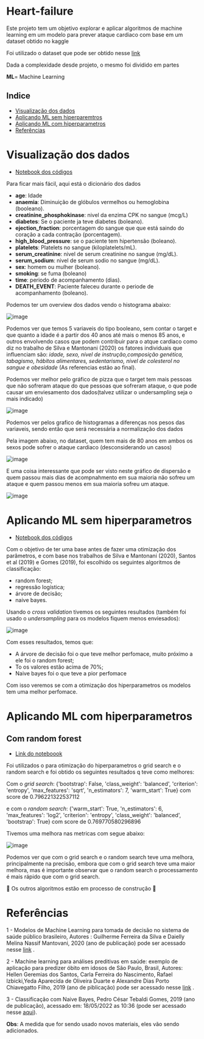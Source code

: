 # Heart-failure
Este projeto tem um objetivo explorar e aplicar algoritmos de machine learning em um modelo para prever ataque cardiaco com base em um dataset obtido no kaggle

Foi utilizado o dataset que pode ser obtido nesse [link](https://www.kaggle.com/datasets/andrewmvd/heart-failure-clinical-data)

Dada a complexidade desde projeto, o mesmo foi dividido em partes

**ML**= Machine Learning

## Indice
* [Visualização dos dados](#visualização-dos-dados)
* [Aplicando ML sem hiperparemtros](#aplicando-ml-sem-hiperparametros) 
* [Aplicando ML com hiperparametros](#aplicando-ml-com-hiperparametros)
* [Referências](#referências)

# Visualização dos dados
- [Notebook dos códigos](https://github.com/gustavoramos82/Heart-failure/blob/main/heart_visualiza%C3%A7%C3%A3o.ipynb)

Para ficar mais fácil, aqui está o dicionário dos dados
- **age**: Idade
- **anaemia**: Diminuição de glóbulos vermelhos ou hemoglobina (booleano).
- **creatinine_phosphokinase**: nivel da enzima CPK no sangue (mcg/L)
- **diabetes**: Se o paciente ja teve diabetes (boleano).
- **ejection_fraction**: porcentagem do sangue que que está saindo do coração a cada contração (porcentagem).
- **high_blood_pressure**: se o paciente tem hipertensão (boleano).
- **platelets**: Platelets no sangue (kiloplatelets/mL).
- **serum_creatinine**: nivel de serum creatinine no sangue (mg/dL).
- **serum_sodium**: nivel de serum sodio no sangue (mg/dL).
- **sex**: homem ou mulher (boleano).
- **smoking**: se fuma (boleano)
- **time**: periodo de acompanhamento (dias).
- **DEATH_EVENT**: Paciente faleceu durante o periode de acompanhamento (boleano).

Podemos ter um overview dos dados vendo o histograma abaixo:

![image](https://user-images.githubusercontent.com/39843884/168858111-5d445d9f-174d-477c-bf67-59ef679c42d6.png)


  Podemos ver que temos 5 variaveis do tipo booleano, sem contar o target e que quanto a idade é a partir dos 40 anos até mais o menos 85 anos, e outros envolvendo casos que podem contribuir para o atque cardiaco como diz no trabalho de  Silva e Mantonani (2020) os fatores individuais que influenciam são: *idade, sexo, nível de instrução,composição genética, tabagismo, hábitos alimentares, sedentarismo, nivel de colesterol no sangue e obesidade* (As referencias estão ao final).
  
Podemos ver melhor pelo gráfico de pizza que o target tem mais pessoas que não sofreram ataque do que pessoas que sofreram ataque, o que pode causar um enviesamento dos dados(talvez utilizar o undersampling seja o mais indicado)

![image](https://user-images.githubusercontent.com/39843884/168860146-823da4be-3e24-48a1-a4b9-9ec8b1404aa4.png)

Podemos ver pelos grafico de histogramas a diferenças nos pesos das variaveis, sendo então que será necessária a normalização dos dados

Pela imagem abaixo, no dataset, quem tem mais de 80 anos em ambos os sexos pode sofrer o ataque cardiaco (desconsiderando un casos)

![image](https://user-images.githubusercontent.com/39843884/168916008-cce81f55-1f79-4ea9-b702-648e9c8ed598.png)

E uma coisa interessante que pode ser visto neste gráfico de dispersão e quem passou mais dias de acompnahmento em sua maioria não sofreu um ataque e quem passou menos em sua maioria sofreu um ataque.

![image](https://user-images.githubusercontent.com/39843884/168917103-2be0b385-6a8d-499f-adef-ec0f465347d6.png)

# Aplicando ML sem hiperparametros

- [Notebook dos códigos](https://github.com/gustavoramos82/Heart-failure/blob/main/heart_sem_oti.ipynb)

Com o objetivo de ter uma base antes de fazer uma otimização dos parâmetros, e com base nos trabalhos de Silva e Mantonani (2020), Santos et al (2019) e Gomes (2019), foi escolhido os seguintes algoritmos de classificação:
- random forest;
- regressão logística;
- árvore de decisão;
- naive bayes.

Usando o *cross validation* tivemos os seguintes resultados (também foi usado o *undersampling* para os modelos fiquem menos enviesados): 

![image](https://user-images.githubusercontent.com/39843884/169055606-55600dcd-ac97-47f7-aba2-b57358001b24.png)

Com esses resultados, temos que:

- A árvore de decisão foi o que teve melhor perfomace, muito próximo a ele foi o random forest;
- To os valores estão acima de 70%;
- Naive bayes foi o que teve a pior perfomace

Com isso veremos se com a otimização dos hiperparametros os modelos tem uma melhor perfomace.

# Aplicando ML com hiperparametros

## Com random forest

- [Link do noteboook](https://github.com/gustavoramos82/Heart-failure/blob/main/heart_oti_random.ipynb)

Foi utilizados o para otimização do hiperparametros o grid search e o random search e foi obtido os seguintes resultados q teve como melhores:

Com o *grid search*:
 {'bootstrap': False, 'class_weight': 'balanced', 'criterion': 'entropy', 'max_features': 'sqrt', 'n_estimators': 7, 'warm_start': True} 
 com score de 0.796221322537112

e com o *random search*:
{'warm_start': True, 'n_estimators': 6, 'max_features': 'log2', 'criterion': 'entropy', 'class_weight': 'balanced', 'bootstrap': True} 
com score de 0.769770580296896

Tivemos uma melhora nas metricas com segue abaixo:

![image](https://user-images.githubusercontent.com/39843884/169345192-c03fd432-ab67-4358-bcfe-9eb57bb0c4c1.png)

Podemos ver que com o grid search e o random search teve uma melhora, principalmente na precisão, embora que com o grid search teve uma maior melhora, mas é importante observar que o random search o processamento é mais rápido que com o grid search.


:construction: Os outros algoritmos estão em processo de construção :construction:

# Referências

1 - Modelos de Machine Learning para tomada de decisão no sistema de saúde público brasileiro, Autores : Guilherme Ferreira da Silva e Daielly Melina Nassif Mantovani, 2020 (ano de publicação) pode ser acessado nesse [link](https://login.semead.com.br/23semead/anais/arquivos/1117.pdf?) .

2 - Machine learning para análises preditivas em saúde: exemplo de aplicação para predizer óbito em idosos de São Paulo, Brasil, Autores: Hellen Geremias dos Santos, Carla Ferreira do Nascimento, Rafael Izbicki,Yeda Aparecida de Oliveira Duarte e Alexandre Dias Porto Chiavegatto Filho, 2019 (ano de piblicação) pode ser acessado nesse [link](https://www.scielo.br/j/csp/a/jyhKL6G4dZhcbchMD6bcS8s/?format=pdf&lang=pt) .

3 - Classificação com Naive Bayes,  Pedro César Tebaldi Gomes, 2019 (ano de publicação), acessado em: 18/05/2022 as 10:36 (pode ser acessado nesse [aqui](https://www.datageeks.com.br/naive-bayes/)).

**Obs**: A medida que for sendo usado novos materiais, eles vão sendo adicionados.
